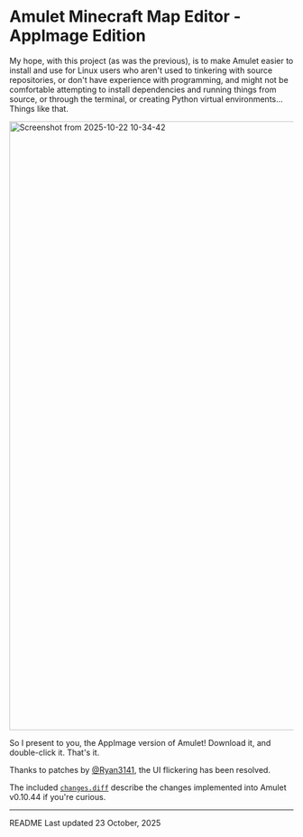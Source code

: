 # Amulet Minecraft Map Editor - AppImage Edition
My hope, with this project (as was the previous), is to make Amulet easier to install and use for Linux users who aren't used to tinkering with source repositories, or don't have experience with programming, and might not be comfortable attempting to install dependencies and running things from source, or through the terminal, or creating Python virtual environments... Things like that.

<img width="3840" height="1080" alt="Screenshot from 2025-10-22 10-34-42" src="https://github.com/user-attachments/assets/013358ea-2b0a-49d7-9ae1-367b2a827c3d" />

So I present to you, the AppImage version of Amulet! Download it, and double-click it. That's it.

Thanks to patches by [@Ryan3141](https://github.com/Ryan3141/Amulet-Map-Editor), the UI flickering has been resolved.

The included [`changes.diff`](https://github.com/EvilSupahFly/Amulet-Map-Editor/blob/0.10/changes.diff) describe the changes implemented into Amulet v0.10.44 if you're curious.

---
README Last updated 23 October, 2025
